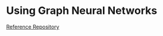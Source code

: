 # Using Graph Neural Networks

[Reference Repository](https://github.com/heartcored98/Standalone-DeepLearning-Chemistry/tree/master/Lec05)